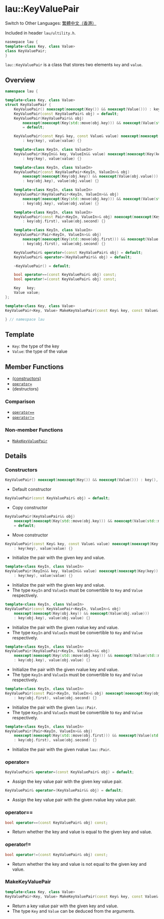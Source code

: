# lau::KeyValuePair

Switch to Other Languages: [繁體中文（香港）](KeyValuePair_zh.md)

Included in header `lau/ultility.h`.

```c++
nasmepace lau {
template<class Key, class Value>
class KeyValuePair;
}
```

`lau::KeyValuePair` is a class that stores two elements `key` and `value`.

## Overview
```c++
namespace lau {

template<class Key, class Value>
struct KeyValuePair {
    KeyValuePair() noexcept(noexcept(Key()) && noexcept(Value())) : key(), value() {}
    KeyValuePair(const KeyValuePair& obj) = default;
    KeyValuePair(KeyValuePair&& obj)
        noexcept(noexcept(Key(std::move(obj.key))) && noexcept(Value(std::move(obj.value))))
        = default;

    KeyValuePair(const Key& key, const Value& value) noexcept(noexcept(Key(key)) && noexcept(Value(value)))
        : key(key), value(value) {}

    template<class KeyIn, class ValueIn>
    KeyValuePair(KeyIn&& key, ValueIn&& value) noexcept(noexcept(Key(key)) && noexcept(Value(value)))
        : key(key), value(value) {}

    template<class KeyIn, class ValueIn>
    KeyValuePair(const KeyValuePair<KeyIn, ValueIn>& obj)
        noexcept(noexcept(Key(obj.key)) && noexcept(Value(obj.value)))
        : key(obj.key), value(obj.value) {}

    template<class KeyIn, class ValueIn>
    KeyValuePair(KeyValuePair<KeyIn, ValueIn>&& obj)
        noexcept(noexcept(Key(std::move(obj.key))) && noexcept(Value(std::move(obj.value))))
        : key(obj.key), value(obj.value) {}

    template<class KeyIn, class ValueIn>
    KeyValuePair(const Pair<KeyIn, ValueIn>& obj) noexcept(noexcept(Key(obj.first)) && noexcept(Value(obj.second)))
        : key(obj.first), value(obj.second) {}

    template<class KeyIn, class ValueIn>
    KeyValuePair(Pair<KeyIn, ValueIn>&& obj)
        noexcept(noexcept(Key(std::move(obj.first))) && noexcept(Value(std::move(obj.second))))
        : key(obj.first), value(obj.second) {}

    KeyValuePair& operator=(const KeyValuePair& obj) = default;
    KeyValuePair& operator=(KeyValuePair&& obj) = default;

    ~KeyValuePair() = default;

    bool operator==(const KeyValuePair& obj) const;
    bool operator!=(const KeyValuePair& obj) const;

    Key   key;
    Value value;
};

template<class Key, class Value>
KeyValuePair<Key, Value> MakeKeyValuePair(const Key& key, const Value& value);

} // namespace lau
```

## Template
- `Key`: the type of the key
- `Value`: the type of the value

## Member Functions
- [(constructors)](#Constructors)
- [`operator=`](#operator=)
- (destructors)

### Comparison
- [`operator==`](#operator==)
- [`operator!=`](#operator!=)

### Non-member Functions
- [`MakeKeyValuePair`](#MakeKeyValuePair)

## Details
### <span id="Constructors">Constructors</span>
```c++
KeyValuePair() noexcept(noexcept(Key()) && noexcept(Value())) : key(), value() {}
```
- Default constructor

```c++
KeyValuePair(const KeyValuePair& obj) = default;
```
- Copy constructor

```c++
KeyValuePair(KeyValuePair&& obj)
    noexcept(noexcept(Key(std::move(obj.key))) && noexcept(Value(std::move(obj.value))))
    = default;
```
- Move constructor

```c++
KeyValuePair(const Key& key, const Value& value) noexcept(noexcept(Key(key)) && noexcept(Value(value)))
    : key(key), value(value) {}
```
- Initialize the pair with the given key and value.

```c++
template<class KeyIn, class ValueIn>
KeyValuePair(KeyIn&& key, ValueIn&& value) noexcept(noexcept(Key(key)) && noexcept(Value(value)))
    : key(key), value(value) {}
```
- Initialize the pair with the given key and value.
- The type `KeyIn` and `ValueIn` must be convertible to `Key` and `Value`
  respectively.

```c++
template<class KeyIn, class ValueIn>
KeyValuePair(const KeyValuePair<KeyIn, ValueIn>& obj)
    noexcept(noexcept(Key(obj.key)) && noexcept(Value(obj.value)))
    : key(obj.key), value(obj.value) {}
```
- Initialize the pair with the given rvalue key and value.
- The type `KeyIn` and `ValueIn` must be convertible to `Key` and `Value`
  respectively.

```c++
template<class KeyIn, class ValueIn>
KeyValuePair(KeyValuePair<KeyIn, ValueIn>&& obj)
    noexcept(noexcept(Key(std::move(obj.key))) && noexcept(Value(std::move(obj.value))))
    : key(obj.key), value(obj.value) {}
```
- Initialize the pair with the given rvalue key and value.
- The type `KeyIn` and `ValueIn` must be convertible to `Key` and `Value`
  respectively.

```c++
template<class KeyIn, class ValueIn>
KeyValuePair(const Pair<KeyIn, ValueIn>& obj) noexcept(noexcept(Key(obj.first)) && noexcept(Value(obj.second)))
    : key(obj.first), value(obj.second) {}
```
- Initialize the pair with the given `lau::Pair`.
- The type `KeyIn` and `ValueIn` must be convertible to `Key` and `Value`
  respectively.

```c++
template<class KeyIn, class ValueIn>
KeyValuePair(Pair<KeyIn, ValueIn>&& obj)
    noexcept(noexcept(Key(std::move(obj.first))) && noexcept(Value(std::move(obj.second))))
    : key(obj.first), value(obj.second) {}
```
- Initialize the pair with the given rvalue `lau::Pair`.

### <span id="operator=">operator=</span>
```c++
KeyValuePair& operator=(const KeyValuePair& obj) = default;
```
- Assign the key value pair with the given key value pair.

```c++
KeyValuePair& operator=(KeyValuePair&& obj) = default;
```
- Assign the key value pair with the given rvalue key value pair.

### <span id="operator==">operator==</span>
```c++
bool operator==(const KeyValuePair& obj) const;
```
- Return whether the key and value is equal to the given key and value.

### <span id="operator!=">operator!=</span>
```c++
bool operator!=(const KeyValuePair& obj) const;
```
- Return whether the key and value is not equal to the given key and value.

### <span id="MakeKeyValuePair">MakeKeyValuePair</span>
```c++
template<class Key, class Value>
KeyValuePair<Key, Value> MakeKeyValuePair(const Key& key, const Value& value);
```
- Return a key value pair with the given key and value.
- The type `Key` and `Value` can be deduced from the arguments.
